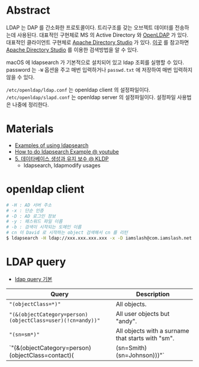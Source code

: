 # Abstract

LDAP 는 DAP 를 간소화한 프로토콜이다. 트리구조를 갖는 오브젝트 데이터를 전송하는데 사용된다. 대표적인 구현체로 MS 의 Active Directory 와 [OpenLDAP](http://www.openldap.org/) 가 있다. 대표적인 클라이언트 구현체로 [Apache Directory Studio](https://directory.apache.org/studio/) 가 있다. [이곳](https://directory.apache.org/studio/users-guide/2.0.0.v20180908-M14/ldap_browser/tools_search_dialog.html) 를 참고하면 [Apache Directory Studio](https://directory.apache.org/studio/) 를 이용한 검색방법을 알 수 있다.

macOS 에 ldapsearch 가 기본적으로 설치되어 있고 ldap 조회를 실행할 수 있다. password 는 `-W` 옵션을 주고 매번 입력하거나 `passwd.txt` 에 저장하여 매번 입력하지 않을 수 있다.

`/etc/openldap/ldap.conf` 는 openldap client 의 설정파일이다. `/etc/openldap/slapd.conf` 는 openldap server 의 설정파일이다. 설정파일 사용법은 나중에 정리한다.

# Materials

* [Examples of using ldapsearch](https://www.ibm.com/support/knowledgecenter/en/SSKTMJ_9.0.1/admin/conf_examplesofusingldapsearch_t.html)
* [How to do ldapsearch Example @ youtube](https://www.youtube.com/watch?v=sFGq7k31B-I)
* [5. 데이타베이스 생성과 유지 보수 @ KLDP](http://doc.kldp.org/HOWTO/html/LDAP/LDAP-HOWTO-5.html)
  * ldapsearch, ldapmodify usages

# openldap client 

```bash
# -H : AD 서버 주소
# -x : 단순 인증
# -D : AD 로그인 정보
# -y : 패스워드 파일 이름
# -b : 검색이 시작되는 도메인 이름
# cn 이 David 로 시작하는 object 검색해서 cn 를 리턴
$ ldapsearch -H ldap://xxx.xxx.xxx.xxx -x -D iamslash@com.iamslash.net -y passwd.txt -b "DC=corp,DC=iamslash,DC=net" "(cn=David*)" cn
```

# LDAP query

* [ldap query 기본](http://www.dreamy.pe.kr/zbxe/CodeClip/164860)

| Query | Description |
|--|--|
| `"(objectClass=*)"`	| All objects. |
| `"(&(objectCategory=person)(objectClass=user)(!cn=andy))"` |	All user objects but "andy". |
| `"(sn=sm*)"`	| All objects with a surname that starts with "sm". |
| `"(&(objectCategory=person)(objectClass=contact)(|(sn=Smith)(sn=Johnson)))"`	| All contacts with a surname equal to "Smith" or "Johnson". |
```